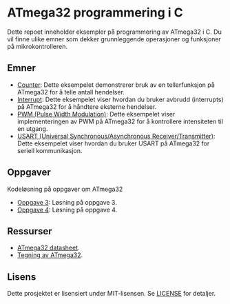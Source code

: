 # ATmega32 programmering i C

Dette repoet inneholder eksempler på programmering av ATmega32 i C. Du vil finne ulike emner som dekker grunnleggende operasjoner og funksjoner på mikrokontrolleren.

## Emner

- [Counter](Topics/counter.c): Dette eksempelet demonstrerer bruk av en tellerfunksjon på ATmega32 for å telle antall hendelser.
- [Interrupt](Topics/interrupt.c): Dette eksempelet viser hvordan du bruker avbrudd (interrupts) på ATmega32 for å håndtere eksterne hendelser.
- [PWM (Pulse Width Modulation)](Topics/pwm.c): Dette eksempelet viser implementeringen av PWM på ATmega32 for å kontrollere intensiteten til en utgang.
- [USART (Universal Synchronous/Asynchronous Receiver/Transmitter)](Topics/usart.c): Dette eksempelet viser hvordan du bruker USART på ATmega32 for seriell kommunikasjon.

## Oppgaver

Kodeløsning på oppgaver om ATmega32
- [Oppgave 3](Assignments/assignment3.c): Løsning på oppgave 3.
- [Oppgave 4](Assignments/assignment4.c): Løsning på oppgave 4.

## Ressurser

- [ATmega32 datasheet](datasheet.pdf).
- [Tegning av ATmega32](io.png).

## Lisens

Dette prosjektet er lisensiert under MIT-lisensen. Se [LICENSE](LICENSE) for detaljer.
